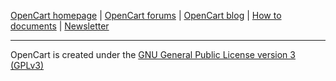 [OpenCart homepage](http://www.opencart.com/) | 
[OpenCart forums](http://forum.opencart.com/) | 
[OpenCart blog](https://www.opencart.com/index.php?route=cms/blog) | 
[How to documents](http://docs.opencart.com/) | 
[Newsletter](http://newsletter.opencart.com/h/r/B660EBBE4980C85C)

***

OpenCart is created under the [GNU General Public License version 3 (GPLv3)](https://github.com/opencart/opencart/blob/master/license.txt)